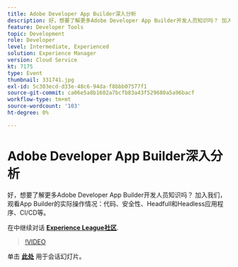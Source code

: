 ```yaml
---
title: Adobe Developer App Builder深入分析
description: 好，想要了解更多Adobe Developer App Builder开发人员知识吗？ 加入我们，观看Adobe Developer App Builder的实际操作情况 — 代码、安全性、Headfull和Headless应用程序、CI/CD等。 此会话作为Adobe Developers Live内容事件的一部分提供。
feature: Developer Tools
topic: Development
role: Developer
level: Intermediate, Experienced
solution: Experience Manager
version: Cloud Service
kt: 7175
type: Event
thumbnail: 331741.jpg
exl-id: 5c303ecd-d33e-48c6-94da-f8bbb07577f1
source-git-commit: ca06e5a8b1602a7bcfb83a43f529680a5a96bacf
workflow-type: tm+mt
source-wordcount: '103'
ht-degree: 0%

---
```


# Adobe Developer App Builder深入分析

好，想要了解更多Adobe Developer App Builder开发人员知识吗？ 加入我们，观看App Builder的实际操作情况：代码、安全性、Headfull和Headless应用程序、CI/CD等。

在中继续对话 **[Experience League社区](http://adobe.ly/36Yd3v6)**.

>[!VIDEO](https://video.tv.adobe.com/v/331741/?quality=12&learn=on&hidetitle=true)

单击 **[此处](/help/adobe-developers-live/assets/app-builder.pdf)** 用于会话幻灯片。

